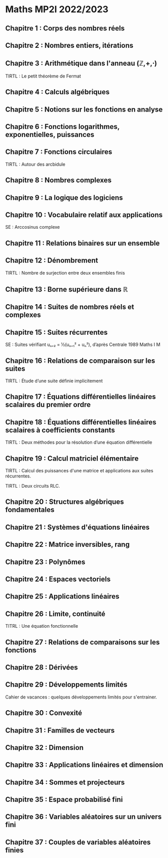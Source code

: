# Maths MP2I 2022/2023

## Chapitre 1 : Corps des nombres réels

## Chapitre 2 : Nombres entiers, itérations

## Chapitre 3 : Arithmétique dans l'anneau (ℤ,+,⋅)

TIRTL : Le petit théorème de Fermat

## Chapitre 4 : Calculs algébriques

## Chapitre 5 : Notions sur les fonctions en analyse

## Chapitre 6 : Fonctions logarithmes, exponentielles, puissances

## Chapitre 7 : Fonctions circulaires

TIRTL : Autour des arcbidule

## Chapitre 8 : Nombres complexes

## Chapitre 9 : La logique des logiciens

## Chapitre 10 : Vocabulaire relatif aux applications

SE : Arccosinus complexe

## Chapitre 11 : Relations binaires sur un ensemble

## Chapitre 12 : Dénombrement

TIRTL : Nombre de surjection entre deux ensembles finis

## Chapitre 13 : Borne supérieure dans ℝ

## Chapitre 14 : Suites de nombres réels et complexes

## Chapitre 15 : Suites récurrentes

SE : Suites vérifiant uₙ₊₂ = ½(uₙ₊₁² + uₙ²), d’après Centrale 1989 Maths I M

## Chapitre 16 : Relations de comparaison sur les suites

TIRTL : Étude d’une suite définie implicitement

## Chapitre 17 : Équations différentielles linéaires scalaires du premier ordre

## Chapitre 18 : Équations différentielles linéaires scalaires à coefficients constants

TIRTL : Deux méthodes pour la résolution d’une équation différentielle

## Chapitre 19 : Calcul matriciel élémentaire

TIRTL : Calcul des puissances d'une matrice et applications aux suites récurrentes.

TIRTL : Deux circuits RLC.

## Chapitre 20 : Structures algébriques fondamentales

## Chapitre 21 : Systèmes d'équations linéaires

## Chapitre 22 : Matrice inversibles, rang

## Chapitre 23 : Polynômes

## Chapitre 24 : Espaces vectoriels

## Chapitre 25 : Applications linéaires

## Chapitre 26 : Limite, continuité

TITRL : Une équation fonctionnelle

## Chapitre 27 : Relations de comparaisons sur les fonctions

## Chapitre 28 : Dérivées

## Chapitre 29 : Développements limités

Cahier de vacances : quelques développements limités pour s'entrainer.

## Chapitre 30 : Convexité

## Chapitre 31 : Familles de vecteurs

## Chapitre 32 : Dimension

## Chapitre 33 : Applications linéaires et dimension

## Chapitre 34 : Sommes et projecteurs

## Chapitre 35 : Espace probabilisé fini

## Chapitre 36 : Variables aléatoires sur un univers fini

## Chapitre 37 : Couples de variables aléatoires finies


